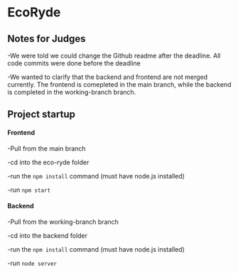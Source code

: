 # EcoRyde

## Notes for Judges

-We were told we could change the Github readme after the deadline. All code commits were done before the deadline

-We wanted to clarify that the backend and frontend are not merged currently. The frontend is comepleted in the main branch, while the backend is completed in the working-branch branch.

## Project startup

#### Frontend

-Pull from the main branch

-cd into the eco-ryde folder

-run the `npm install` command (must have node.js installed)

-run `npm start`

#### Backend

-Pull from the working-branch branch

-cd into the backend folder

-run the `npm install` command (must have node.js installed)

-run `node server`
